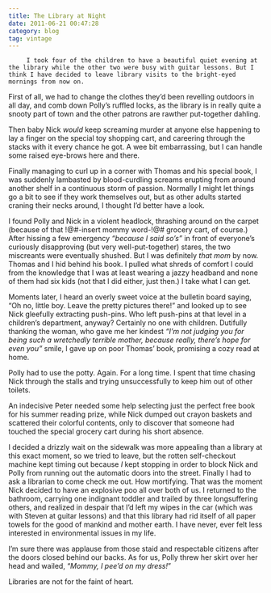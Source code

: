 ```yaml
---
title: The Library at Night
date: 2011-06-21 00:47:28
category: blog
tag: vintage
---
```

         I took four of the children to have a beautiful quiet evening at the library while the other two were busy with guitar lessons. But I think I have decided to leave library visits to the bright-eyed mornings from now on. 

 First of all, we had to change the clothes they’d been revelling outdoors in all day, and comb down Polly’s ruffled locks, as the library is in really quite a snooty part of town and the other patrons are rawther put-together dahling. 

 Then baby Nick _would_ keep screaming murder at anyone else happening to lay a finger on the special toy shopping cart, and careering through the stacks with it every chance he got. A wee bit embarrassing, but I can handle some raised eye-brows here and there. 

 Finally managing to curl up in a corner with Thomas and his special book, I was suddenly lambasted by blood-curdling screams erupting from around another shelf in a continuous storm of passion. Normally I might let things go a bit to see if they work themselves out, but as other adults started craning their necks around, I thought I’d better have a look. 

 I found Polly and Nick in a violent headlock, thrashing around on the carpet (because of that !@\#-insert mommy word-!@\# grocery cart, of course.) After hissing a few emergency _“because I said so’s”_ in front of everyone’s curiously disapproving (but very well-put-together) stares, the two miscreants were eventually shushed. But I was definitely _that mom_ by now. Thomas and I hid behind his book. I pulled what shreds of comfort I could from the knowledge that I was at least wearing a jazzy headband and none of them had six kids (not that I did either, just then.) I take what I can get. 

 Moments later, I heard an overly sweet voice at the bulletin board saying, “Oh no, little boy. Leave the pretty pictures there!” and looked up to see Nick gleefully extracting push-pins. Who left push-pins at that level in a children’s department, anyway? Certainly no one with children. Dutifully thanking the woman, who gave me her kindest _“I’m not judging you for being such a wretchedly terrible mother, because really, there’s hope for even you”_ smile, I gave up on poor Thomas’ book, promising a cozy read at home. 

 Polly had to use the potty. Again. For a long time. I spent that time chasing Nick through the stalls and trying unsuccessfully to keep him out of other toilets. 

 An indecisive Peter needed some help selecting just the perfect free book for his summer reading prize, while Nick dumped out crayon baskets and scattered their colorful contents, only to discover that someone had touched the special grocery cart during his short absence. 

 I decided a drizzly wait on the sidewalk was more appealing than a library at this exact moment, so we tried to leave, but the rotten self-checkout machine kept timing out because _I_ kept stopping in order to block Nick and Polly from running out the automatic doors into the street. Finally I had to ask a librarian to come check me out. How mortifying. That was the moment Nick decided to have an explosive poo all over both of us. I returned to the bathroom, carrying one indignant toddler and trailed by three longsuffering others, and realized in despair that I’d left my wipes in the car (which was with Steven at guitar lessons) and that this library had rid itself of all paper towels for the good of mankind and mother earth. I have never, ever felt less interested in environmental issues in my life. 

 I’m sure there was applause from those staid and respectable citizens after the doors closed behind our backs. As for us, Polly threw her skirt over her head and wailed, “_Mommy, I pee’d on my dress!_” 

 Libraries are not for the faint of heart. 